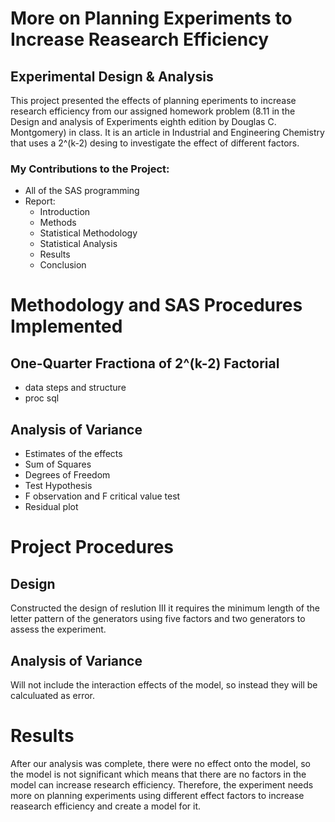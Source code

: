 # More on Planning Experiments to Increase Reasearch Efficiency
## Experimental Design & Analysis
This project presented the effects of planning eperiments to increase research efficiency from our assigned homework problem (8.11 in the Design and analysis of Experiments eighth edition by Douglas C. Montgomery) in class. It is an article in Industrial and Engineering Chemistry that uses a 2^(k-2) desing to investigate the effect of different factors.
### My Contributions to the Project:
* All of the SAS programming
* Report:
	* Introduction
	* Methods
	* Statistical Methodology 
	* Statistical Analysis 
	* Results
	* Conclusion
# Methodology and SAS Procedures Implemented
## One-Quarter Fractiona of 2^(k-2) Factorial
* data steps and structure
* proc sql
## Analysis of Variance
* Estimates of the effects
* Sum of Squares
* Degrees of Freedom
* Test Hypothesis
* F observation and F critical value test
* Residual plot
# Project Procedures
## Design 
Constructed the design of reslution III it requires the minimum length of the letter pattern of the generators using five factors and two generators to assess the experiment. 
## Analysis of Variance
Will not include the interaction effects of the model, so instead they will be calculuated as error.
# Results
After our analysis was complete, there were no effect onto the model, so the model is not significant which means that there are no factors in the model can increase research efficiency. Therefore, the experiment needs more on planning experiments using different effect factors to increase reasearch efficiency and create a model for it.
